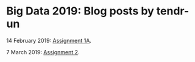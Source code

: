 

Big Data 2019: Blog posts by tendr-un
=========== 

14 February 2019: [Assignment 1A](https://rubigdata.github.io/bigdata-blog-2019-tendr-un/Assignment1A).

7 March 2019: [Assignment 2](https://rubigdata.github.io/bigdata-blog-2019-tendr-un/assignment2).
